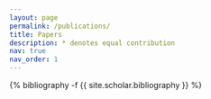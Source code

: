 ```yaml
---
layout: page
permalink: /publications/
title: Papers
description: * denotes equal contribution
nav: true
nav_order: 1
---
```

<!-- _pages/publications.md -->
<div class="publications">

{% bibliography -f {{ site.scholar.bibliography }} %}

</div>
